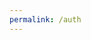 ```yaml
---
permalink: /auth
---
```


<script>
    const url = new URL(location.href);

    const urlParams = url.searchParams;

    const code = urlParams.get("code");

    console.log(code);
    const token = getToken(code);
    console.log(token);


    async function getToken(code) {
        const access_token = await fetch("https://github.com/login/oauth/access_token",
                {
                    method: "POST",
                    mode: "no-cors",
                    headers: {
                        "Accept" : "application/json",
                        "Content-Type" : "application/json",
                        "Access-Control-Allow-Origin" : "*",
                        "Origin" : "{{ site.url}}",
                        "Accept-Encoding" : "UTF-8"
                    },
                    body : {
                        code: code,
                        client_id: "{{ site.client_id }}",
                        client_secret: "{{ site.client_secret }}"
                    },
                })
                .then(response => console.log(response))
                .catch(error => console.log(error));
    }

    
</script>
